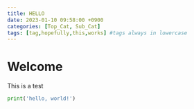 ```yaml
---
title: HELLO
date: 2023-01-10 09:58:00 +0900
categories: [Top_Cat, Sub_Cat]
tags: [tag,hopefully,this,works] #tags always in lowercase
---
```


# Welcome

This is a test

```python
print('hello, world!')
```
